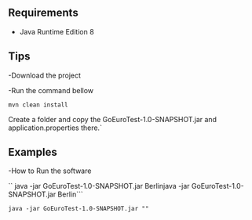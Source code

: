 ## Requirements

- Java Runtime Edition 8


## Tips

-Download the project

-Run the command bellow

```mvn clean install```

Create a folder and copy the  GoEuroTest-1.0-SNAPSHOT.jar and application.properties there.`

## Examples 

-How to Run the software

`` java -jar GoEuroTest-1.0-SNAPSHOT.jar Berlinjava -jar GoEuroTest-1.0-SNAPSHOT.jar Berlin```

``` java -jar GoEuroTest-1.0-SNAPSHOT.jar "" ``` 

